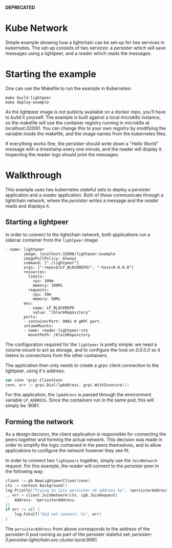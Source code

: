 __DEPRECATED__

# Kube Network

Simple example showing how a lightchain can be set-up for two services in kubernetes.
The set-up consists of two services: a *persister* which will save messages using a lightpeer, and a *reader* which reads the messages.

# Starting the example

One can use the Makefile to run the example in Kubernetes:
```
make build-lightpeer
make deploy-example
```

As the lightpeer image is not publicly available on a docker repo, you'll have to build it yourself. The example is built against a local microk8s instance, so the makefile will use the container registry running in microk8s at *localhost:32000*. You can change this to your own registry by modifying the variable inside the makefile, and the image names from the kubernetes files.

If everything works fine, the persister should write down a "Hello World" message with a timestamp every one minute, and the reader will display it. Inspecting the reader logs should print the messages.

# Walkthrough

This example uses two kubernetes stateful sets to deploy a *persister* application and a *reader* application.
Both of these communicate through a lightchain network, where the *persister* writes a message and the *reader* reads and displays it.

## Starting a lightpeer
In order to connect to the lightchain network, both applications run a sidecar container from the `lightpeer` image:

```
- name: lightpeer
        image: localhost:32000/lightpeer:example
        imagePullPolicy: Always
        command: ["./lightpeer"]
        args: ["-repo=$(LP_BLOCKREPO)", "-host=0.0.0.0"]
        resources:
          limits:
            cpu: 100m
            memory: 100Mi
          requests:
            cpu: 50m
            memory: 50Mi
        env:
          - name: LP_BLOCKREPO
            value: "/blockRepository"
        ports:
        - containerPort: 9081 # gRPC port.
        volumeMounts:
        - name: reader-lightpeer-sto
          mountPath: /blockRepository
```
The configuration required for the `lightpeer` is pretty simple: we need a volume mount to act as storage, and to configure the host on *0.0.0.0* so it listens to connections from the other containers.

The application then only needs to create a grpc client connection to the lightpeer, using it's address:
```go
var conn *grpc.ClientConn
conn, err := grpc.Dial(lpAddress, grpc.WithInsecure())
```

For this application, the `lpAddress` is passed through the environment variable `LP_ADDRESS`. Since the containers run in the same pod, this will simply be *:9081*.

## Forming the network

As a design decision, the client application is responsible for connecting the peers together and forming the actual network. This decision was made in order to simplify the logic contained in the peers themselves, and to allow applications to configure the network however they see fit.

In order to connect two `lightpeers` together, simply use the `JoinNetwork` request. For this example, the *reader* will connect to the *persister* peer in the following way:
```go
client := pb.NewLightpeerClient(conn)
ctx := context.Background()
log.Println("Trying to join persister at address %s", *persisterAddress)
_, err = client.JoinNetwork(ctx, &pb.JoinRequest{
    Address: *persisterAddress,
})
if err != nil {
    log.Fatalf("did not connect: %s", err)
}
```  
The `persisterAddress` from above corresponds to the address of the *persister-0* pod running as part of the persister stateful set: *persister-0.persister.lightchain.svc.cluster.local:9081*.

